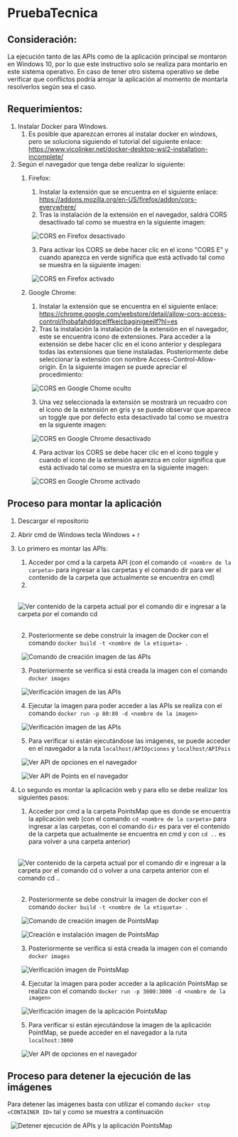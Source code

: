 # PruebaTecnica

## Consideración:

La ejecución tanto de las APIs como de la aplicación principal se montaron en Windows 10, por lo que este instructivo solo se realiza para montarlo en este sistema operativo. En caso de tener otro sistema operativo se debe verificar que conflictos podría arrojar la aplicación al momento de montarla resolverlos según sea el caso.

## Requerimientos:

1. Instalar Docker para Windows.
    1. Es posible que aparezcan errores al instalar docker en windows, pero se soluciona siguiendo el tutorial del siguiente enlace: https://www.vicolinker.net/docker-desktop-wsl2-installation-incomplete/
2. Según el navegador que tenga debe realizar lo siguiente:
    1. Firefox: 
        1. Instalar la extensión que se encuentra en el siguiente enlace: https://addons.mozilla.org/en-US/firefox/addon/cors-everywhere/
        2. Tras la instalación de la extensión en el navegador, saldrá CORS desactivado tal como se muestra en la siguiente imagen: 
        
        &nbsp; 
        ![CORS en Firefox desactivado](https://github.com/YorchXD/PruebaTecnica/blob/docker/Images/FirefoxCorsDesactivado.PNG)
        &nbsp;
        
        3. Para activar los CORS se debe hacer clic en el icono "CORS E" y cuando aparezca en verde significa que está activado tal como se muestra en la siguiente imagen:
        
        &nbsp;
        ![CORS en Firefox activado](https://github.com/YorchXD/PruebaTecnica/blob/docker/Images/FirefoxCorsActivado.PNG)
        &nbsp;
        
    2. Google Chrome:
        1. Instalar la extensión que se encuentra en el siguiente enlace: https://chrome.google.com/webstore/detail/allow-cors-access-control/lhobafahddgcelffkeicbaginigeejlf?hl=es
        2. Tras la instalación la instalación de la extensión en el navegador, este se encuentra icono de extensiones. Para acceder a la extensión se debe hacer clic en el icono anterior y desplegara todas las extensiones que tiene instaladas. Posteriormente debe seleccionar la extensión con nombre Access-Control-Allow-origin. En la siguiente imagen se puede apreciar el procedimiento:
        
        &nbsp;
        ![CORS en Google Chome oculto](https://github.com/YorchXD/PruebaTecnica/blob/docker/Images/GoogleCors.PNG)
        &nbsp;
        
        3. Una vez seleccionada la extensión se mostrará un recuadro con el icono de la extensión en gris y se puede observar que aparece un toggle que por defecto esta desactivado tal como se muestra en la siguiente imagen:
        
        &nbsp;
        ![CORS en Google Chrome desactivado](https://github.com/YorchXD/PruebaTecnica/blob/docker/Images/GoogleCorsDesactivado.PNG)
        &nbsp;
        
        4. Para activar los CORS se debe hacer clic en el icono toggle y cuando el icono de la extensión aparezca en color significa que está activado tal como se muestra en la siguiente imagen:
        
        &nbsp; 
        ![CORS en Google Chrome activado](https://github.com/YorchXD/PruebaTecnica/blob/docker/Images/GoogleCorsActivado.PNG)
        &nbsp;

## Proceso para montar la aplicación

1. Descargar el repositorio
2. Abrir cmd de Windows tecla Windows + r
3. Lo primero es montar las APIs:
    1. Acceder por cmd a la carpeta API (con el comando ```cd <nombre de la carpeta>``` para ingresar a las carpetas y el comando dir para ver el contenido de la carpeta que actualmente se encuentra en cmd)
    2. 
    &nbsp;
    ![Ver contenido de la carpeta actual por el comando ```dir``` e ingresar a la carpeta por el comando ```cd```](https://github.com/YorchXD/PruebaTecnica/blob/docker/Images/AccesoCarpetaCMD.PNG)
    &nbsp;
    
    2. Posteriormente se debe construir la imagen de Docker con el comando ```docker build -t <nombre de la etiqueta> .```
    
    &nbsp;
    ![Comando de creación imagen de las APIs](https://github.com/YorchXD/PruebaTecnica/blob/docker/Images/ComandoInstalacionAPI.PNG)
    &nbsp;
    
    3. Posteriormente se verifica si está creada la imagen con el comando ```docker images```
    
    &nbsp;
    ![Verificación imagen de las APIs](https://github.com/YorchXD/PruebaTecnica/blob/docker/Images/VerificacionImagenAPI.PNG)
    &nbsp;
    
    4. Ejecutar la imagen para poder acceder a las APIs se realiza con el comando ```docker run -p 80:80 -d <nombre de la imagen>```
    
    &nbsp;
    ![Verificación imagen de las APIs](https://github.com/YorchXD/PruebaTecnica/blob/docker/Images/EjecucionImgenAPIs.PNG)
    &nbsp;
    
    5. Para verificar si están ejecutándose las imágenes, se puede acceder en el navegador a la ruta ```localhost/APIOpciones``` y ```localhost/APIPois```
    
    &nbsp;
    ![Ver API de opciones en el navegador](https://github.com/YorchXD/PruebaTecnica/blob/docker/Images/APIOpciones.PNG)
    &nbsp;
    
    &nbsp;
    ![Ver API de Points en el navegador](https://github.com/YorchXD/PruebaTecnica/blob/docker/Images/APIPois.PNG)
    &nbsp;
    
4. Lo segundo es montar la aplicación web y para ello se debe realizar los siguientes pasos:
    1. Acceder por cmd a la carpeta PointsMap que es donde se encuentra la aplicación web (con el comando ```cd <nombre de la carpeta>``` para ingresar a las carpetas, con el comando ```dir``` es para ver el contenido de la carpeta que actualmente se encuentra en cmd y con ```cd ..``` es para volver a una carpeta anterior)
    
    &nbsp;
    ![Ver contenido de la carpeta actual por el comando ```dir``` e ingresar a la carpeta por el comando ```cd``` o volver a una carpeta anterior con el comando ```cd ..```](https://github.com/YorchXD/PruebaTecnica/blob/docker/Images/AccederPointsMap.PNG)
    &nbsp;
    
    2. Posteriormente se debe construir la imagen de docker con el comando ```docker build -t <nombre de la etiqueta> .```
    
    &nbsp;
    ![Comando de creación imagen de PointsMap](https://github.com/YorchXD/PruebaTecnica/blob/docker/Images/ComandoInstalacionPointsMap.PNG)
    &nbsp;
    
    &nbsp;
    ![Creación e instalación imagen de PointsMap](https://github.com/YorchXD/PruebaTecnica/blob/docker/Images/InstalacionPointsMap.PNG)
    &nbsp;
    
    3. Posteriormente se verifica si está creada la imagen con el comando ```docker images```
    
    &nbsp;
    ![Verificación imagen de PointsMap](https://github.com/YorchXD/PruebaTecnica/blob/docker/Images/VerificacionImagenPointsMap.PNG)
    &nbsp;
    
    4. Ejecutar la imagen para poder acceder a la aplicación PointsMap se realiza con el comando ```docker run -p 3000:3000 -d <nombre de la imagen>```
     
    &nbsp;
    ![Verificación imagen de la aplicación PointsMap](https://github.com/YorchXD/PruebaTecnica/blob/docker/Images/EjecucionImgenPointsMap.PNG)
    &nbsp;
    
    5. Para verificar si están ejecutándose la imagen de la aplicación PointMap, se puede acceder en el navegador a la ruta ```localhost:3000```
    
    &nbsp;
    ![Ver API de opciones en el navegador](https://github.com/YorchXD/PruebaTecnica/blob/docker/Images/PointsMap.PNG)
    &nbsp;
    
## Proceso para detener la ejecución de las imágenes

Para detener las imágenes basta con utilizar el comando ```docker stop <CONTAINER ID>``` tal y como se muestra a continuación

&nbsp;
![Detener ejecución de APIs y la aplicación PointsMap](https://github.com/YorchXD/PruebaTecnica/blob/docker/Images/DetencionEjecucionImagenes.PNG)
&nbsp;
